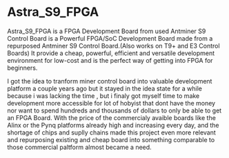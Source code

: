 # Astra_S9_FPGA
Astra_S9_FPGA is a FPGA Development Board from used Antminer S9 Control Board
is a Powerful FPGA/SoC Development Board made from a repurposed Antminer S9 Control Board.(Also works on T9+ and E3 Control Boards) It provide a cheap, powerful, efficient and versatile development environment for low-cost and is the perfect way of getting into FPGA for beginners.

I got the idea to tranform miner control board into valuable development platform a couple years ago but it stayed in the idea state for a while because i was lacking the time , but i finaly got myself time to make development more accessible for lot of hobyist that dont have the money nor want to spend hundreds and thousands of dollars to only be able to get an FPGA Board. With the price of the commercialy avaible boards like the Alinx or the Pynq platforms already high and increasing every day, and the shortage of chips and suplly chains made this project even more relevant and repurposing existing and cheap board into something comparable to those commercial paltform almost became a need.
